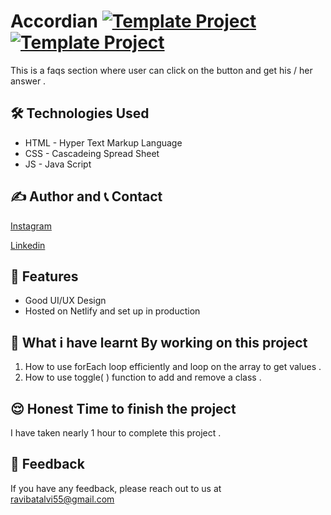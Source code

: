 # Accordian [![Template Project](https://img.shields.io/badge/Web-App-red)](http://www.gnu.org/licenses/agpl-3.0) [![Template Project](https://img.shields.io/badge/Technologies%20-HTML%2FCSS%2FJS-brightgreen)](http://www.gnu.org/licenses/agpl-3.0)

This is a faqs section where user can click on the button and get his / her answer .


## 🛠 Technologies Used
  - HTML - Hyper Text Markup Language
  - CSS - Cascadeing Spread Sheet
  - JS - Java Script







## ✍️ Author and 📞 Contact

  [Instagram](https://www.instagram.com/ravibatalvi752/)
  
  [Linkedin](https://www.linkedin.com/in/ravi-kumar-9a42a8174/)
   

## 📝 Features

- Good UI/UX Design
- Hosted on Netlify and set up in production

## 🤔 What i have learnt By working on this project
1. How to use forEach loop efficiently and loop on the array to get values .
2. How to use toggle( ) function to add and remove a class .

## 😌 Honest Time to finish the project

I have taken nearly 1 hour to complete this project .

## 👀 Feedback
If you have any feedback, please reach out to us at ravibatalvi55@gmail.com
